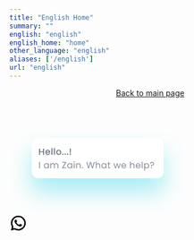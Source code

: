 ```yaml
---
title: "English Home"
summary: ""
english: "english"
english_home: "home"
other_language: "english"
aliases: ['/english']
url: "english"
---
```


<!-- Header -->
<header class="h-full">
        <div class="grid grid-cols-12">
            <div id="title_header_home" class="zalepik_wrap_large_area sm:pt-4 pt-32 text-center grid grid-cols-12 pb-0 zalepik_index9" style="z-index: 9 !important;">
                <img class="sm:col-start-3 sm:col-end-11 col-start-1 col-end-13 sm:p-0 p-4" src="https://zenzalepik.github.io/Zalepik_Images/img-coming-soon-english.png" alt="" srcset="">
                <div class="col-start-1 col-end-13">
                    <a class="zalepik_button_blue block py-4 px-10 zalepik_button_banner_home mx-auto inset-x-0 w-56 text-center rounded-lg" href="../index.html">
                        <span class="inline-block text-black" target="_blank">Back to main page</span></a>
                </div>
            </div>
        </div>
    </header>
    <!-- End Header -->
    <!-- Main -->
    <main>
    </main>
    <!-- End Main -->
    <!-- Contact Whatsapp -->
    <a class="zalepik_whatsapp" href="https://api.whatsapp.com/send?phone=6281330876992&text=&source=&data="
        target="_blank">
        <svg class="zalepik_hello_whatsapp" width="316" height="152" viewBox="0 0 316 152" fill="none" xmlns="http://www.w3.org/2000/svg">
            <path d="M240 80L268 60V104L240 80Z" fill="white"/>
            <g filter="url(#filter0_d_435_343)">
            <path d="M264 16H52C45.3726 16 40 21.3726 40 28V76C40 82.6274 45.3726 88 52 88H264C270.627 88 276 82.6274 276 76V28C276 21.3726 270.627 16 264 16Z" fill="white"/>
            </g>
            <path d="M62.08 34.88V46H60.256V41.136H55.024V46H53.2V34.88H55.024V39.648H60.256V34.88H62.08ZM72.9613 41.376C72.9613 41.7067 72.9399 42.0053 72.8973 42.272H66.1612C66.2146 42.976 66.4759 43.5413 66.9452 43.968C67.4146 44.3947 67.9906 44.608 68.6732 44.608C69.6546 44.608 70.3479 44.1973 70.7533 43.376H72.7212C72.4546 44.1867 71.9693 44.8533 71.2653 45.376C70.5719 45.888 69.7079 46.144 68.6732 46.144C67.8306 46.144 67.0732 45.9573 66.4012 45.584C65.7399 45.2 65.2172 44.6667 64.8332 43.984C64.4599 43.2907 64.2732 42.4907 64.2732 41.584C64.2732 40.6773 64.4546 39.8827 64.8172 39.2C65.1906 38.5067 65.7079 37.9733 66.3692 37.6C67.0412 37.2267 67.8092 37.04 68.6732 37.04C69.5052 37.04 70.2466 37.2213 70.8973 37.584C71.5479 37.9467 72.0546 38.4587 72.4172 39.12C72.7799 39.7707 72.9613 40.5227 72.9613 41.376ZM71.0573 40.8C71.0466 40.128 70.8066 39.5893 70.3372 39.184C69.8679 38.7787 69.2866 38.576 68.5932 38.576C67.9639 38.576 67.4252 38.7787 66.9772 39.184C66.5292 39.5787 66.2626 40.1173 66.1772 40.8H71.0573ZM76.9802 34.16V46H75.1562V34.16H76.9802ZM81.599 34.16V46H79.775V34.16H81.599ZM88.2178 46.144C87.3858 46.144 86.6338 45.9573 85.9618 45.584C85.2898 45.2 84.7618 44.6667 84.3778 43.984C83.9938 43.2907 83.8018 42.4907 83.8018 41.584C83.8018 40.688 83.9991 39.8933 84.3938 39.2C84.7884 38.5067 85.3271 37.9733 86.0098 37.6C86.6924 37.2267 87.4551 37.04 88.2978 37.04C89.1404 37.04 89.9031 37.2267 90.5858 37.6C91.2684 37.9733 91.8071 38.5067 92.2018 39.2C92.5964 39.8933 92.7938 40.688 92.7938 41.584C92.7938 42.48 92.5911 43.2747 92.1858 43.968C91.7804 44.6613 91.2258 45.2 90.5218 45.584C89.8284 45.9573 89.0604 46.144 88.2178 46.144ZM88.2178 44.56C88.6871 44.56 89.1244 44.448 89.5298 44.224C89.9458 44 90.2818 43.664 90.5378 43.216C90.7938 42.768 90.9218 42.224 90.9218 41.584C90.9218 40.944 90.7991 40.4053 90.5538 39.968C90.3084 39.52 89.9831 39.184 89.5778 38.96C89.1724 38.736 88.7351 38.624 88.2658 38.624C87.7964 38.624 87.3591 38.736 86.9538 38.96C86.5591 39.184 86.2444 39.52 86.0098 39.968C85.7751 40.4053 85.6578 40.944 85.6578 41.584C85.6578 42.5333 85.8978 43.2693 86.3778 43.792C86.8684 44.304 87.4818 44.56 88.2178 44.56ZM95.7329 46.112C95.4022 46.112 95.1249 46 94.9009 45.776C94.6769 45.552 94.5649 45.2747 94.5649 44.944C94.5649 44.6133 94.6769 44.336 94.9009 44.112C95.1249 43.888 95.4022 43.776 95.7329 43.776C96.0529 43.776 96.3249 43.888 96.5489 44.112C96.7729 44.336 96.8849 44.6133 96.8849 44.944C96.8849 45.2747 96.7729 45.552 96.5489 45.776C96.3249 46 96.0529 46.112 95.7329 46.112ZM99.9923 46.112C99.6616 46.112 99.3843 46 99.1603 45.776C98.9363 45.552 98.8243 45.2747 98.8243 44.944C98.8243 44.6133 98.9363 44.336 99.1603 44.112C99.3843 43.888 99.6616 43.776 99.9923 43.776C100.312 43.776 100.584 43.888 100.808 44.112C101.032 44.336 101.144 44.6133 101.144 44.944C101.144 45.2747 101.032 45.552 100.808 45.776C100.584 46 100.312 46.112 99.9923 46.112ZM104.252 46.112C103.921 46.112 103.644 46 103.42 45.776C103.196 45.552 103.084 45.2747 103.084 44.944C103.084 44.6133 103.196 44.336 103.42 44.112C103.644 43.888 103.921 43.776 104.252 43.776C104.572 43.776 104.844 43.888 105.068 44.112C105.292 44.336 105.404 44.6133 105.404 44.944C105.404 45.2747 105.292 45.552 105.068 45.776C104.844 46 104.572 46.112 104.252 46.112ZM110.063 34.88L109.855 42.64H108.335L108.127 34.88H110.063ZM109.151 46.112C108.82 46.112 108.543 46 108.319 45.776C108.095 45.552 107.983 45.2747 107.983 44.944C107.983 44.6133 108.095 44.336 108.319 44.112C108.543 43.888 108.82 43.776 109.151 43.776C109.471 43.776 109.743 43.888 109.967 44.112C110.191 44.336 110.303 44.6133 110.303 44.944C110.303 45.2747 110.191 45.552 109.967 45.776C109.743 46 109.471 46.112 109.151 46.112Z" fill="#364250" fill-opacity="0.72"/>
            <path d="M54.688 58.848V70H53.232V58.848H54.688ZM61.6911 65.584C61.6911 64.688 61.8725 63.904 62.2351 63.232C62.5978 62.5493 63.0938 62.0213 63.7231 61.648C64.3631 61.2747 65.0725 61.088 65.8511 61.088C66.6191 61.088 67.2858 61.2533 67.8511 61.584C68.4165 61.9147 68.8378 62.3307 69.1151 62.832V61.232H70.5871V70H69.1151V68.368C68.8271 68.88 68.3951 69.3067 67.8191 69.648C67.2538 69.9787 66.5925 70.144 65.8351 70.144C65.0565 70.144 64.3525 69.952 63.7231 69.568C63.0938 69.184 62.5978 68.6453 62.2351 67.952C61.8725 67.2587 61.6911 66.4693 61.6911 65.584ZM69.1151 65.6C69.1151 64.9387 68.9818 64.3627 68.7151 63.872C68.4485 63.3813 68.0858 63.008 67.6271 62.752C67.1791 62.4853 66.6831 62.352 66.1391 62.352C65.5951 62.352 65.0991 62.48 64.6511 62.736C64.2031 62.992 63.8458 63.3653 63.5791 63.856C63.3125 64.3467 63.1791 64.9227 63.1791 65.584C63.1791 66.256 63.3125 66.8427 63.5791 67.344C63.8458 67.8347 64.2031 68.2133 64.6511 68.48C65.0991 68.736 65.5951 68.864 66.1391 68.864C66.6831 68.864 67.1791 68.736 67.6271 68.48C68.0858 68.2133 68.4485 67.8347 68.7151 67.344C68.9818 66.8427 69.1151 66.2613 69.1151 65.6ZM83.9916 61.072C84.6743 61.072 85.2823 61.216 85.8156 61.504C86.349 61.7813 86.7703 62.2027 87.0796 62.768C87.389 63.3333 87.5436 64.0213 87.5436 64.832V70H86.1036V65.04C86.1036 64.1653 85.885 63.4987 85.4476 63.04C85.021 62.5707 84.4396 62.336 83.7036 62.336C82.9463 62.336 82.3436 62.5813 81.8956 63.072C81.4476 63.552 81.2236 64.2507 81.2236 65.168V70H79.7836V65.04C79.7836 64.1653 79.565 63.4987 79.1276 63.04C78.701 62.5707 78.1196 62.336 77.3836 62.336C76.6263 62.336 76.0236 62.5813 75.5756 63.072C75.1276 63.552 74.9036 64.2507 74.9036 65.168V70H73.4476V61.232H74.9036V62.496C75.1916 62.0373 75.5756 61.6853 76.0556 61.44C76.5463 61.1947 77.085 61.072 77.6716 61.072C78.4076 61.072 79.0583 61.2373 79.6236 61.568C80.189 61.8987 80.6103 62.384 80.8876 63.024C81.133 62.4053 81.5383 61.9253 82.1036 61.584C82.669 61.2427 83.2983 61.072 83.9916 61.072ZM96.2296 68.736H101.67V70H94.5016V68.848L99.9096 60.112H94.5656V58.848H101.638V60L96.2296 68.736ZM103.51 65.584C103.51 64.688 103.691 63.904 104.054 63.232C104.417 62.5493 104.913 62.0213 105.542 61.648C106.182 61.2747 106.891 61.088 107.67 61.088C108.438 61.088 109.105 61.2533 109.67 61.584C110.235 61.9147 110.657 62.3307 110.934 62.832V61.232H112.406V70H110.934V68.368C110.646 68.88 110.214 69.3067 109.638 69.648C109.073 69.9787 108.411 70.144 107.654 70.144C106.875 70.144 106.171 69.952 105.542 69.568C104.913 69.184 104.417 68.6453 104.054 67.952C103.691 67.2587 103.51 66.4693 103.51 65.584ZM110.934 65.6C110.934 64.9387 110.801 64.3627 110.534 63.872C110.267 63.3813 109.905 63.008 109.446 62.752C108.998 62.4853 108.502 62.352 107.958 62.352C107.414 62.352 106.918 62.48 106.47 62.736C106.022 62.992 105.665 63.3653 105.398 63.856C105.131 64.3467 104.998 64.9227 104.998 65.584C104.998 66.256 105.131 66.8427 105.398 67.344C105.665 67.8347 106.022 68.2133 106.47 68.48C106.918 68.736 107.414 68.864 107.958 68.864C108.502 68.864 108.998 68.736 109.446 68.48C109.905 68.2133 110.267 67.8347 110.534 67.344C110.801 66.8427 110.934 66.2613 110.934 65.6ZM116.018 59.808C115.741 59.808 115.506 59.712 115.314 59.52C115.122 59.328 115.026 59.0933 115.026 58.816C115.026 58.5387 115.122 58.304 115.314 58.112C115.506 57.92 115.741 57.824 116.018 57.824C116.285 57.824 116.509 57.92 116.69 58.112C116.882 58.304 116.978 58.5387 116.978 58.816C116.978 59.0933 116.882 59.328 116.69 59.52C116.509 59.712 116.285 59.808 116.018 59.808ZM116.722 61.232V70H115.266V61.232H116.722ZM123.876 61.072C124.943 61.072 125.807 61.3973 126.468 62.048C127.129 62.688 127.46 63.616 127.46 64.832V70H126.02V65.04C126.02 64.1653 125.801 63.4987 125.364 63.04C124.927 62.5707 124.329 62.336 123.572 62.336C122.804 62.336 122.191 62.576 121.732 63.056C121.284 63.536 121.06 64.2347 121.06 65.152V70H119.604V61.232H121.06V62.48C121.348 62.032 121.737 61.6853 122.228 61.44C122.729 61.1947 123.279 61.072 123.876 61.072ZM130.702 70.096C130.425 70.096 130.19 70 129.998 69.808C129.806 69.616 129.71 69.3813 129.71 69.104C129.71 68.8267 129.806 68.592 129.998 68.4C130.19 68.208 130.425 68.112 130.702 68.112C130.969 68.112 131.193 68.208 131.374 68.4C131.566 68.592 131.662 68.8267 131.662 69.104C131.662 69.3813 131.566 69.616 131.374 69.808C131.193 70 130.969 70.096 130.702 70.096ZM152.679 58.848L149.447 70H147.815L145.223 61.024L142.535 70L140.919 70.016L137.799 58.848H139.351L141.783 68.304L144.471 58.848H146.103L148.663 68.272L151.111 58.848H152.679ZM159.025 61.072C159.686 61.072 160.283 61.216 160.817 61.504C161.35 61.7813 161.766 62.2027 162.065 62.768C162.374 63.3333 162.529 64.0213 162.529 64.832V70H161.089V65.04C161.089 64.1653 160.87 63.4987 160.433 63.04C159.995 62.5707 159.398 62.336 158.641 62.336C157.873 62.336 157.259 62.576 156.801 63.056C156.353 63.536 156.129 64.2347 156.129 65.152V70H154.673V58.16H156.129V62.48C156.417 62.032 156.811 61.6853 157.313 61.44C157.825 61.1947 158.395 61.072 159.025 61.072ZM164.763 65.584C164.763 64.688 164.944 63.904 165.307 63.232C165.67 62.5493 166.166 62.0213 166.795 61.648C167.435 61.2747 168.144 61.088 168.923 61.088C169.691 61.088 170.358 61.2533 170.923 61.584C171.488 61.9147 171.91 62.3307 172.187 62.832V61.232H173.659V70H172.187V68.368C171.899 68.88 171.467 69.3067 170.891 69.648C170.326 69.9787 169.664 70.144 168.907 70.144C168.128 70.144 167.424 69.952 166.795 69.568C166.166 69.184 165.67 68.6453 165.307 67.952C164.944 67.2587 164.763 66.4693 164.763 65.584ZM172.187 65.6C172.187 64.9387 172.054 64.3627 171.787 63.872C171.52 63.3813 171.158 63.008 170.699 62.752C170.251 62.4853 169.755 62.352 169.211 62.352C168.667 62.352 168.171 62.48 167.723 62.736C167.275 62.992 166.918 63.3653 166.651 63.856C166.384 64.3467 166.251 64.9227 166.251 65.584C166.251 66.256 166.384 66.8427 166.651 67.344C166.918 67.8347 167.275 68.2133 167.723 68.48C168.171 68.736 168.667 68.864 169.211 68.864C169.755 68.864 170.251 68.736 170.699 68.48C171.158 68.2133 171.52 67.8347 171.787 67.344C172.054 66.8427 172.187 66.2613 172.187 65.6ZM178.295 62.432V67.6C178.295 68.0267 178.386 68.3307 178.567 68.512C178.749 68.6827 179.063 68.768 179.511 68.768H180.583V70H179.271C178.461 70 177.853 69.8133 177.447 69.44C177.042 69.0667 176.839 68.4533 176.839 67.6V62.432H175.703V61.232H176.839V59.024H178.295V61.232H180.583V62.432H178.295ZM199.093 61.232L196.357 70H194.853L192.741 63.04L190.629 70H189.125L186.373 61.232H187.861L189.877 68.592L192.053 61.232H193.541L195.669 68.608L197.653 61.232H199.093ZM208.938 65.28C208.938 65.5573 208.922 65.8507 208.89 66.16H201.882C201.936 67.024 202.229 67.7013 202.762 68.192C203.306 68.672 203.962 68.912 204.73 68.912C205.36 68.912 205.882 68.768 206.298 68.48C206.725 68.1813 207.024 67.7867 207.194 67.296H208.762C208.528 68.1387 208.058 68.8267 207.354 69.36C206.65 69.8827 205.776 70.144 204.73 70.144C203.898 70.144 203.152 69.9573 202.49 69.584C201.84 69.2107 201.328 68.6827 200.954 68C200.581 67.3067 200.394 66.5067 200.394 65.6C200.394 64.6933 200.576 63.8987 200.938 63.216C201.301 62.5333 201.808 62.0107 202.458 61.648C203.12 61.2747 203.877 61.088 204.73 61.088C205.562 61.088 206.298 61.2693 206.938 61.632C207.578 61.9947 208.069 62.496 208.41 63.136C208.762 63.7653 208.938 64.48 208.938 65.28ZM207.434 64.976C207.434 64.4213 207.312 63.9467 207.066 63.552C206.821 63.1467 206.485 62.8427 206.058 62.64C205.642 62.4267 205.178 62.32 204.666 62.32C203.93 62.32 203.301 62.5547 202.778 63.024C202.266 63.4933 201.973 64.144 201.898 64.976H207.434ZM220.278 61.072C220.939 61.072 221.536 61.216 222.07 61.504C222.603 61.7813 223.019 62.2027 223.318 62.768C223.627 63.3333 223.782 64.0213 223.782 64.832V70H222.342V65.04C222.342 64.1653 222.123 63.4987 221.686 63.04C221.248 62.5707 220.651 62.336 219.894 62.336C219.126 62.336 218.512 62.576 218.054 63.056C217.606 63.536 217.382 64.2347 217.382 65.152V70H215.926V58.16H217.382V62.48C217.67 62.032 218.064 61.6853 218.566 61.44C219.078 61.1947 219.648 61.072 220.278 61.072ZM234.56 65.28C234.56 65.5573 234.544 65.8507 234.512 66.16H227.504C227.557 67.024 227.851 67.7013 228.384 68.192C228.928 68.672 229.584 68.912 230.352 68.912C230.981 68.912 231.504 68.768 231.92 68.48C232.347 68.1813 232.645 67.7867 232.816 67.296H234.384C234.149 68.1387 233.68 68.8267 232.976 69.36C232.272 69.8827 231.397 70.144 230.352 70.144C229.52 70.144 228.773 69.9573 228.112 69.584C227.461 69.2107 226.949 68.6827 226.576 68C226.203 67.3067 226.016 66.5067 226.016 65.6C226.016 64.6933 226.197 63.8987 226.56 63.216C226.923 62.5333 227.429 62.0107 228.08 61.648C228.741 61.2747 229.499 61.088 230.352 61.088C231.184 61.088 231.92 61.2693 232.56 61.632C233.2 61.9947 233.691 62.496 234.032 63.136C234.384 63.7653 234.56 64.48 234.56 65.28ZM233.056 64.976C233.056 64.4213 232.933 63.9467 232.688 63.552C232.443 63.1467 232.107 62.8427 231.68 62.64C231.264 62.4267 230.8 62.32 230.288 62.32C229.552 62.32 228.923 62.5547 228.4 63.024C227.888 63.4933 227.595 64.144 227.52 64.976H233.056ZM238.338 58.16V70H236.882V58.16H238.338ZM242.676 62.848C242.964 62.3467 243.39 61.9307 243.956 61.6C244.532 61.2587 245.198 61.088 245.956 61.088C246.734 61.088 247.438 61.2747 248.068 61.648C248.708 62.0213 249.209 62.5493 249.572 63.232C249.934 63.904 250.116 64.688 250.116 65.584C250.116 66.4693 249.934 67.2587 249.572 67.952C249.209 68.6453 248.708 69.184 248.068 69.568C247.438 69.952 246.734 70.144 245.956 70.144C245.209 70.144 244.548 69.9787 243.972 69.648C243.406 69.3067 242.974 68.8853 242.676 68.384V74.16H241.22V61.232H242.676V62.848ZM248.628 65.584C248.628 64.9227 248.494 64.3467 248.228 63.856C247.961 63.3653 247.598 62.992 247.14 62.736C246.692 62.48 246.196 62.352 245.652 62.352C245.118 62.352 244.622 62.4853 244.164 62.752C243.716 63.008 243.353 63.3867 243.076 63.888C242.809 64.3787 242.676 64.9493 242.676 65.6C242.676 66.2613 242.809 66.8427 243.076 67.344C243.353 67.8347 243.716 68.2133 244.164 68.48C244.622 68.736 245.118 68.864 245.652 68.864C246.196 68.864 246.692 68.736 247.14 68.48C247.598 68.2133 247.961 67.8347 248.228 67.344C248.494 66.8427 248.628 66.256 248.628 65.584ZM255.28 58.704C256.336 58.704 257.189 59.0027 257.84 59.6C258.491 60.1973 258.816 60.9973 258.816 62C258.816 63.12 258.469 63.952 257.776 64.496C257.083 65.0293 256.144 65.296 254.96 65.296L254.912 66.816H253.648L253.584 64.288H254.048C255.104 64.288 255.931 64.128 256.528 63.808C257.125 63.488 257.424 62.8853 257.424 62C257.424 61.36 257.232 60.8533 256.848 60.48C256.464 60.1067 255.947 59.92 255.296 59.92C254.635 59.92 254.112 60.1013 253.728 60.464C253.355 60.816 253.168 61.3013 253.168 61.92H251.792C251.792 61.28 251.936 60.72 252.224 60.24C252.512 59.7493 252.917 59.3707 253.44 59.104C253.973 58.8373 254.587 58.704 255.28 58.704ZM254.272 70.096C253.995 70.096 253.76 70 253.568 69.808C253.376 69.616 253.28 69.3813 253.28 69.104C253.28 68.8267 253.376 68.592 253.568 68.4C253.76 68.208 253.995 68.112 254.272 68.112C254.539 68.112 254.763 68.208 254.944 68.4C255.136 68.592 255.232 68.8267 255.232 69.104C255.232 69.3813 255.136 69.616 254.944 69.808C254.763 70 254.539 70.096 254.272 70.096Z" fill="#868D95"/>
            <defs>
            <filter id="filter0_d_435_343" x="0" y="0" width="316" height="152" filterUnits="userSpaceOnUse" color-interpolation-filters="sRGB">
            <feFlood flood-opacity="0" result="BackgroundImageFix"/>
            <feColorMatrix in="SourceAlpha" type="matrix" values="0 0 0 0 0 0 0 0 0 0 0 0 0 0 0 0 0 0 127 0" result="hardAlpha"/>
            <feOffset dy="24"/>
            <feGaussianBlur stdDeviation="20"/>
            <feColorMatrix type="matrix" values="0 0 0 0 0.145098 0 0 0 0 0.835294 0 0 0 0 0.909804 0 0 0 0.4 0"/>
            <feBlend mode="normal" in2="BackgroundImageFix" result="effect1_dropShadow_435_343"/>
            <feBlend mode="normal" in="SourceGraphic" in2="effect1_dropShadow_435_343" result="shape"/>
            </filter>
            </defs>
        </svg>
        <div>
            <svg xmlns="http://www.w3.org/2000/svg" viewBox="0 0 24 24" width="32" height="32">
                <path fill="none" d="M0 0h24v24H0z" />
                <path class="zalepik_path_white"
                    d="M7.253 18.494l.724.423A7.953 7.953 0 0 0 12 20a8 8 0 1 0-8-8c0 1.436.377 2.813 1.084 4.024l.422.724-.653 2.401 2.4-.655zM2.004 22l1.352-4.968A9.954 9.954 0 0 1 2 12C2 6.477 6.477 2 12 2s10 4.477 10 10-4.477 10-10 10a9.954 9.954 0 0 1-5.03-1.355L2.004 22zM8.391 7.308c.134-.01.269-.01.403-.004.054.004.108.01.162.016.159.018.334.115.393.249.298.676.588 1.357.868 2.04.062.152.025.347-.093.537a4.38 4.38 0 0 1-.263.372c-.113.145-.356.411-.356.411s-.099.118-.061.265c.014.056.06.137.102.205l.059.095c.256.427.6.86 1.02 1.268.12.116.237.235.363.346.468.413.998.75 1.57 1l.005.002c.085.037.128.057.252.11.062.026.126.049.191.066a.35.35 0 0 0 .367-.13c.724-.877.79-.934.796-.934v.002a.482.482 0 0 1 .378-.127c.06.004.121.015.177.04.531.243 1.4.622 1.4.622l.582.261c.098.047.187.158.19.265.004.067.01.175-.013.373-.032.259-.11.57-.188.733a1.155 1.155 0 0 1-.21.302 2.378 2.378 0 0 1-.33.288 3.71 3.71 0 0 1-.125.09 5.024 5.024 0 0 1-.383.22 1.99 1.99 0 0 1-.833.23c-.185.01-.37.024-.556.014-.008 0-.568-.087-.568-.087a9.448 9.448 0 0 1-3.84-2.046c-.226-.199-.435-.413-.649-.626-.89-.885-1.562-1.84-1.97-2.742A3.47 3.47 0 0 1 6.9 9.62a2.729 2.729 0 0 1 .564-1.68c.073-.094.142-.192.261-.305.127-.12.207-.184.294-.228a.961.961 0 0 1 .371-.1z" />
            </svg>
        </div>
    </a>
    <!-- Contact Whatsapp -->